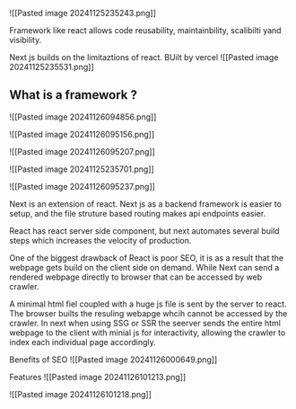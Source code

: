 ![[Pasted image 20241125235243.png]]

Framework like react allows code reusability, maintainbility, scalibilti yand visibility. 

Next js builds on the limitaztions of react. BUilt by vercel ![[Pasted image 20241125235531.png]]

## What is a framework ?
![[Pasted image 20241126094856.png]]

![[Pasted image 20241126095156.png]]

![[Pasted image 20241126095207.png]]


![[Pasted image 20241125235701.png]]

![[Pasted image 20241126095237.png]]

Next is an extension of react.
Next js as a backend framework is easier to setup, and the file struture based routing makes api endpoints easier.

React has react server side component, but next automates several build steps which increases the velocity of production.

One of the biggest drawback of React is poor SEO, it is as a result that the webpage gets build on the client side on demand. While Next can send a rendered webpage directly to browser that can be accessed by web crawler. 

A minimal html fiel coupled with a huge js file is sent by the server to react. The browser builts the resuling webapge whcih cannot be accessed by the crawler.
In next when using SSG or SSR the seerver sends the entire html webpage to the client with minial js for interactivity, allowing the crawler to index each individual page accordingly.


Benefits of SEO
![[Pasted image 20241126000649.png]]

Features
![[Pasted image 20241126101213.png]]

![[Pasted image 20241126101218.png]]


